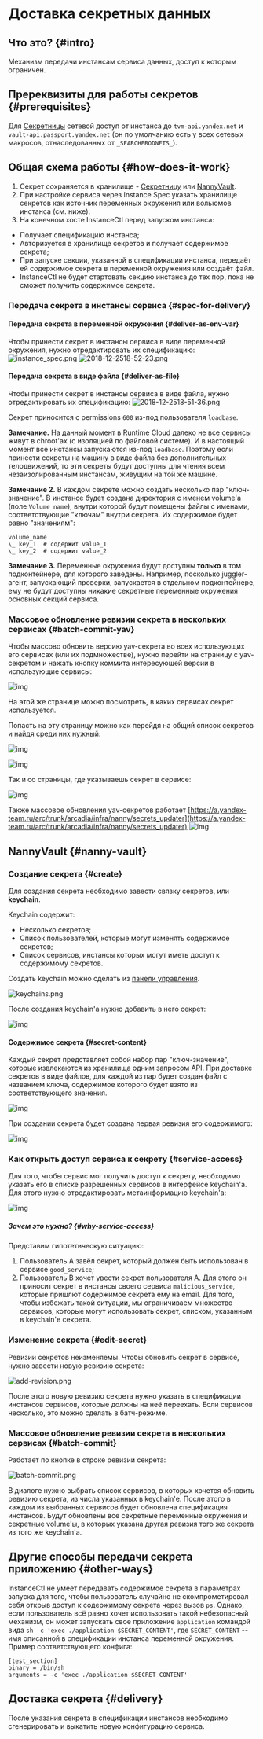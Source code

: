 # Доставка секретных данных

##  Что это? {#intro}
Механизм передачи инстансам сервиса данных, доступ к которым ограничен.

##  Пререквизиты для работы секретов {#prerequisites}
Для [Секретницы](https://yav.yandex-team.ru) сетевой доступ от инстанса до `tvm-api.yandex.net` и `vault-api.passport.yandex.net` (он по умолчанию есть у всех сетевых макросов, отнаследованных от `_SEARCHPRODNETS_`).

##  Общая схема работы {#how-does-it-work}
1. Секрет сохраняется в хранилище - [Секретницу](https://yav.yandex-team.ru/) или [NannyVault](https://wiki.yandex-team.ru/jandekspoisk/sepe/vault/).
1. При настройке сервиса через Instance Spec указать хранилище секретов как источник переменных окружения или вольюмов инстанса (см. ниже).
1. На конечном хосте InstanceCtl перед запуском инстанса:

* Получает спецификацию инстанса;
* Авторизуется в хранилище секретов и получает содержимое секрета;
* При запуске секции, указанной в спецификации инстанса, передаёт ей содержимое секрета в переменной окружения или создаёт файл.
* InstanceCtl не будет стартовать секцию инстанса до тех пор, пока не сможет получить содержимое секрета.

###  Передача секрета в инстансы сервиса {#spec-for-delivery}
####  Передача секрета в переменной окружения {#deliver-as-env-var}
Чтобы принести секрет в инстансы сервиса в виде переменной окружения, нужно отредактировать их спецификацию:
![instance_spec.png](https://jing.yandex-team.ru/files/sshipkov/instance_spec.2e6fa4e.png)
![2018-12-2518-52-23.png](https://jing.yandex-team.ru/files/sshipkov/2018-12-2518-52-23.14aa638.png)

####  Передача секрета в виде файла {#deliver-as-file}
Чтобы принести секрет в инстансы сервиса в виде файла, нужно отредактировать их спецификацию:
![2018-12-2518-51-36.png](https://jing.yandex-team.ru/files/sshipkov/2018-12-2518-51-36.bddb3a3.png)

Секрет приносится с permissions `600` из-под пользователя `loadbase`.

**Замечание.** На данный момент в Runtime Cloud далеко не все сервисы живут в chroot'ах (с изоляцией по файловой системе). И в настоящий момент все инстансы запускаются из-под `loadbase`. Поэтому если принести секреты на машину в виде файла без дополнительных телодвижений, то эти секреты будут доступны для чтения всем незаизолированным инстансам, живущим на той же машине.

**Замечание 2.** В каждом секрете можно создать несколько пар "ключ-значение". В инстансе будет создана директория с именем volume'а (поле `Volume name`), внутри которой будут помещены файлы с именами, соответствующие "ключам" внутри секрета. Их содержимое будет равно "значениям":

```
volume_name
\_ key_1  # содержит value_1
\_ key_2  # содержит value_2
```

**Замечание 3.** Переменные окружения будут доступны **только** в том подконтейнере, для которого заведены. Например, посколько juggler-агент, запускающий проверки, запускается в отдельном подконтейнере, ему не будут доступны никакие секретные переменные окружения основных секций сервиса.

###  Массовое обновление ревизии секрета в нескольких сервисах {#batch-commit-yav}

Чтобы массово обновить версию yav-секрета во всех использующих его сервисах (или их подмножестве), нужно перейти на страницу с yav-секретом и нажать кнопку коммита интересующей версии в использующие сервисы:

![img](https://jing.yandex-team.ru/files/alonger/yavsec.png)

На этой же странице можно посмотреть, в каких сервисах секрет используется.

Попасть на эту страницу можно как перейдя на общий список секретов и найдя среди них нужный:

![img](https://jing.yandex-team.ru/files/alonger/services.png)

![img](https://jing.yandex-team.ru/files/alonger/all.png)

Так и со страницы, где указываешь секрет в сервисе:

![img](https://jing.yandex-team.ru/files/alonger/from-service.png)

Также массовое обновления yav-секретов работает [https://a.yandex-team.ru/arc/trunk/arcadia/infra/nanny/secrets_updater](https://a.yandex-team.ru/arc/trunk/arcadia/infra/nanny/secrets_updater)
![img](https://jing.yandex-team.ru/files/sshipkov/screenshotfrom2019-12-1018-31-26.b6c5bfc.png)

## NannyVault {#nanny-vault}

### Создание секрета {#create}
Для создания секрета необходимо завести связку секретов, или **keychain**.

Keychain содержит:

* Несколько секретов;
* Список пользователей, которые могут изменять содержимое секретов;
* Список сервисов, инстансы которых могут иметь доступ к содержимому секретов.

Создать keychain можно сделать из [панели управления](https://nanny.yandex-team.ru/ui/#/keychains/).

![keychains.png](https://jing.yandex-team.ru/files/sshipkov/keychains.9f71c52.png)

После создания keychain'а нужно добавить в него секрет:

![img](https://jing.yandex-team.ru/files/sshipkov/addsecret.2d4c05d.png)

####  Содержимое секрета {#secret-content}
Каждый секрет представляет собой набор пар "ключ-значение", которые извлекаются из хранилища одним запросом API. При доставке секретов в виде файлов, для каждой из пар будет создан файл с названием ключа, содержимое которого будет взято из соответствующего значения.

![img](https://jing.yandex-team.ru/files/sshipkov/createsecret.fd3fce2.png)

При создании секрета будет создана первая ревизия его содержимого:

![img](https://jing.yandex-team.ru/files/sshipkov/revision1.9afcf79.png)

###  Как открыть доступ сервиса к секрету {#service-access}
Для того, чтобы сервис мог получить доступ к секрету, необходимо указать его в списке разрешенных сервисов в интерфейсе keychain'а. Для этого нужно отредактировать метаинформацию keychain'а:

![img](https://jing.yandex-team.ru/files/sshipkov/editkeychain.9ce531a.png)

#####  Зачем это нужно? {#why-service-access}
Представим гипотетическую ситуацию:

1. Пользователь А завёл секрет, который должен быть использован в сервисе `good_service`;
1. Пользователь B хочет увести секрет пользователя А. Для этого он приносит секрет в инстансы своего сервиса `malicious_service`, которые пришлют содержимое секрета ему на email.
Для того, чтобы избежать такой ситуации, мы ограничиваем множество сервисов, которые могут использовать секрет, списком, указанным в keychain'е секрета.

###  Изменение секрета {#edit-secret}
Ревизии секретов неизменяемы. Чтобы обновить секрет в сервисе, нужно завести новую ревизию секрета:

![add-revision.png](https://jing.yandex-team.ru/files/sshipkov/add-revision.56ae0ac.png)

После этого новую ревизию секрета нужно указать в спецификации инстансов сервисов, которые должны на неё переехать. Если сервисов несколько, это можно сделать в батч-режиме.

###  Массовое обновление ревизии секрета в нескольких сервисах {#batch-commit}
Работает по кнопке в строке ревизии секрета:

![batch-commit.png](https://jing.yandex-team.ru/files/sshipkov/Screenshot%20from%202019-12-10%2018-31-26.b6c5bfc.png)

В диалоге нужно выбрать список сервисов, в которых хочется обновить ревизию секрета, из числа указанных в keychain'е. После этого в каждом из выбранных сервисов будет обновлена спецификация инстансов. Будут обновлены все секретные переменные окружения и секретные volume'ы, в которых указана другая ревизия того же секрета из того же keychain'а.

##  Другие способы передачи секрета приложению {#other-ways}
InstanceCtl не умеет передавать содержимое секрета в параметрах запуска для того, чтобы пользователь случайно не скомпрометировал себя открыв доступ к содержимому секрета через вызов `ps`. Однако, если пользователь всё равно хочет использовать такой небезопасный механизм, он может запускать свое приложение `application` командой вида `sh -c 'exec ./application $SECRET_CONTENT'`, где `SECRET_CONTENT` -- имя описанной в спецификации инстанса переменной окружения. Пример соответствующего конфига:

```
[test_section]
binary = /bin/sh
arguments = -c 'exec ./application $SECRET_CONTENT'
```
##  Доставка секрета {#delivery}
После указания секрета в спецификации инстансов необходимо сгенерировать и выкатить новую конфигурацию сервиса.


